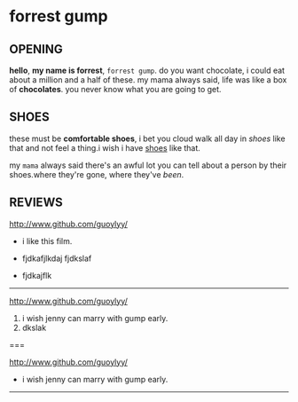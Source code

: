 # forrest gump


## OPENING

**hello**, **my name is forrest**, `forrest gump`. do you want chocolate, i could eat about a million and a half of these. my mama always said, life was like a box of __chocolates__. you never know what you are going to get.

## SHOES

these must be  **comfortable shoes**, i bet you cloud walk all day in _shoes_ like that and not feel a thing.i wish i have [shoes](http://www.taobao.com/) like that. 
	
my `mama` always said there's an awful lot you can tell about a person by their shoes.where they're gone, where they've *been*.

## REVIEWS

<http://www.github.com/guoylyy/>

* i like this film.
* fjdkafjlkdaj fjdkslaf

* fjdkajflk

---
<http://www.github.com/guoylyy/>

1. i wish jenny can marry with gump early.
2. dkslak

===

<http://www.github.com/guoylyy/>

+ i wish jenny can marry with gump early.

* * *




